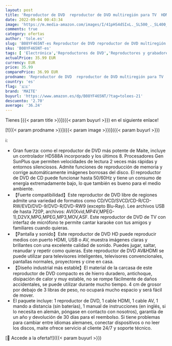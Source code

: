 ```yaml
---
layout: post
title: 'Reproductor de DVD  reproductor de DVD multiregión para TV  HDMI AV  entrada USB  Mic  NTSC/PAL  mando a distancia  televisor compacto  reproductor de DVD HD de Maite'
date: 2022-09-04 00:43:34
image: 'https://m.media-amazon.com/images/I/41pHS4dSIxL._SL500_._SL400_.jpg'
comments: true
category: ofertas
author: 'tole.es'
slug: 'B08YF465NT-es Reproductor de DVD reproductor de DVD multiregión para TV...'
sku: 'B08YF465NT-es'
tags: [ 'Electrónica','Reproductores de DVD','Reproductores y grabadores de DVD','TV, vídeo y home cinema','maite','televisor','🇪🇸', ]
actualPrice: 35.99 EUR
currency: EUR
price: 35.99
comparePrice: 36.99 EUR
prodname: 'Reproductor de DVD  reproductor de DVD multiregión para TV  HDMI AV  entrada USB  Mic  NTSC/PAL  mando a distancia  televisor compacto  reproductor de DVD HD de Maite'
country: 'es'
flag: '🇪🇸'
brand: 'MAITE'
buyurl: 'https://www.amazon.es/dp/B08YF465NT/?tag=tolees-21'
descuento: '2.70'
average: '36.24'
---
```


Tienes [{{< param title >}}]({{< param buyurl >}}) en el siguiente enlace!

[![{{< param prodname >}}]({{< param image >}})]({{< param buyurl >}})

ℹ️:

- Gran fuerza: como el reproductor de DVD más potente de Maite, incluye un controlador HD588A incorporado y los últimos 8. Procesadores Gen SunPlus que permiten velocidades de lectura 2 veces más rápidas y entornos silenciosos. Admite funciones de reproducción de memoria y corrige automáticamente imágenes borrosas del disco. El reproductor de DVD de CD puede funcionar hasta 50/60Hz y tiene un consumo de energía extremadamente bajo, lo que también es bueno para el medio ambiente.
- 【Fuerte compatibilidad】Este reproductor de DVD libre de regiones admite una variedad de formatos como CD/VCD/SVCD/CD-R/CD-RW/EVD/DVD-9/DVD-R/DVD-RW9 (excepto Blu-Ray). Lee archivos USB de hasta 720P, archivos: AVI(Xvid,MP4V,MPEG-1),D2VX,MPG,MPEG,MP3,MOV,ASF. Este reproductor de DVD de TV con interfaz de micrófono te permite cantar karaoke con tus amigos y familiares cuando quieras.
- 【Pantalla y sonido】Este reproductor de DVD HD puede reproducir medios con puerto HDMI, USB o AV, muestra imágenes claras y brillantes con una excelente calidad de sonido. Puedes jugar, saltar, reanudar y repetir como quieras. Este reproductor de DVD AV&HDMI se puede utilizar para televisores inteligentes, televisores convencionales, pantallas normales, proyectores y cine en casa.
- 【Diseño industrial más estable】El material de la carcasa de este reproductor de DVD compacto es de hierro duradero, antichoque, disipación de calor y muy estable, no se rompe fácilmente de daños accidentales, se puede utilizar durante mucho tiempo. 4 cm de grosor por debajo de 3 libras de peso, no ocupará mucho espacio y será fácil de mover.
- El paquete incluye: 1 reproductor de DVD, 1 cable HDMI, 1 cable AV, 1 mando a distancia (sin baterías), 1 manual de instrucciones (en inglés, si lo necesita en alemán, póngase en contacto con nosotros), garantía de un año y devolución de 30 días para el reembolso. Si tiene problemas para cambiar entre idiomas alemanes, conectar dispositivos o no leer los discos, maite ofrece servicio al cliente 24/7 y soporte técnico.

[🛒 Accede a la oferta!!]({{< param buyurl >}})
